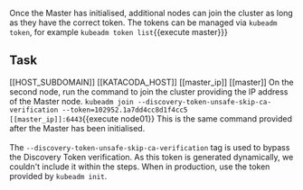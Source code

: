 Once the Master has initialised, additional nodes can join the cluster as long as they have the correct token. The tokens can be managed via `kubeadm token`, for example `kubeadm token list`{{execute master}}}

## Task

[[HOST_SUBDOMAIN]]
[[KATACODA_HOST]]
[[master_ip]]
[[master]]
On the second node, run the command to join the cluster providing the IP address of the Master node.
`kubeadm join --discovery-token-unsafe-skip-ca-verification --token=102952.1a7dd4cc8d1f4cc5 [[master_ip]]:6443`{{execute node01}}
This is the same command provided after the Master has been initialised.<br>
<br>
The `--discovery-token-unsafe-skip-ca-verification` tag is used to bypass the Discovery Token verification. As this token is generated dynamically, we couldn't include it within the steps. When in production, use the token provided by `kubeadm init`.
